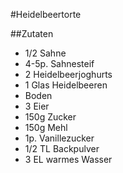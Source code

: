 #Heidelbeertorte

##Zutaten

- 1/2 Sahne
- 4-5p. Sahnesteif
- 2 Heidelbeerjoghurts
- 1 Glas Heidelbeeren
- Boden
- 3 Eier
- 150g Zucker
- 150g Mehl
- 1p. Vanillezucker
- 1/2 TL Backpulver
- 3 EL warmes Wasser